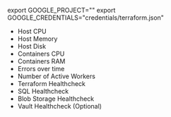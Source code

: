 export GOOGLE_PROJECT=""
export GOOGLE_CREDENTIALS="credentials/terraform.json"



- Host CPU
- Host Memory
- Host Disk
- Containers CPU
- Containers RAM
- Errors over time
- Number of Active Workers
- Terraform Healthcheck
- SQL Healthcheck
- Blob Storage Healthcheck
- Vault Healthcheck (Optional)